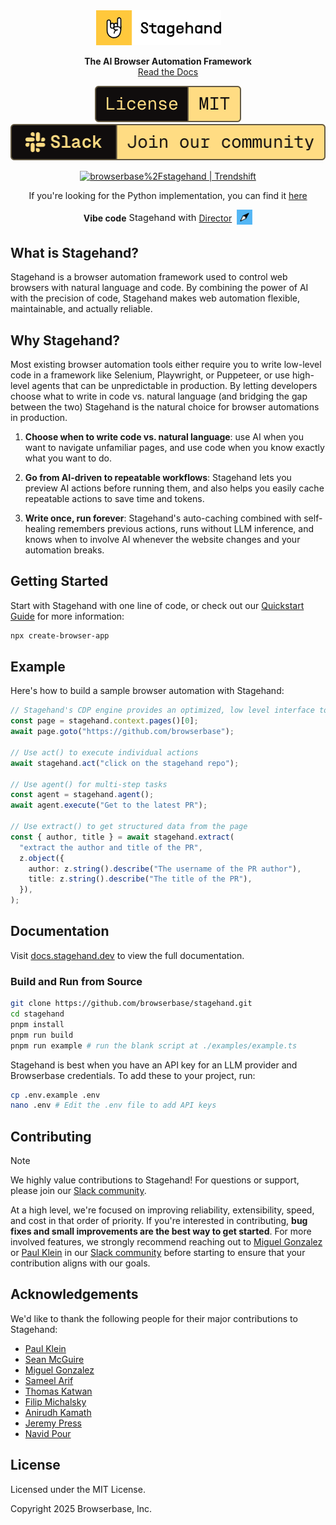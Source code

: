 <div id="toc" align="center" style="margin-bottom: 0;">
  <ul style="list-style: none; margin: 0; padding: 0;">
    <a href="https://stagehand.dev">
      <picture>
        <source media="(prefers-color-scheme: dark)" srcset="media/dark_logo.png" />
        <img alt="Stagehand" src="media/light_logo.png" width="200" style="margin-right: 30px;" />
      </picture>
    </a>
  </ul>
</div>
<p align="center">
  <strong>The AI Browser Automation Framework</strong><br>
  <a href="https://docs.stagehand.dev">Read the Docs</a>
</p>

<p align="center">
  <a href="https://github.com/browserbase/stagehand/tree/main?tab=MIT-1-ov-file#MIT-1-ov-file">
    <picture>
      <source media="(prefers-color-scheme: dark)" srcset="media/dark_license.svg" />
      <img alt="MIT License" src="media/light_license.svg" />
    </picture>
  </a>
  <a href="https://join.slack.com/t/stagehand-dev/shared_invite/zt-38khc8iv5-T2acb50_0OILUaX7lxeBOg">
    <picture>
      <source media="(prefers-color-scheme: dark)" srcset="media/dark_slack.svg" />
      <img alt="Slack Community" src="media/light_slack.svg" />
    </picture>
  </a>
</p>

<p align="center">
	<a href="https://trendshift.io/repositories/12122" target="_blank"><img src="https://trendshift.io/api/badge/repositories/12122" alt="browserbase%2Fstagehand | Trendshift" style="width: 250px; height: 55px;" width="250" height="55"/></a>
</p>

<p align="center">
If you're looking for the Python implementation, you can find it 
<a href="https://github.com/browserbase/stagehand-python"> here</a>
</p>

<div align="center" style="display: flex; align-items: center; justify-content: center; gap: 4px; margin-bottom: 0;">
  <b>Vibe code</b>
  <span style="font-size: 1.05em;"> Stagehand with </span>
  <a href="https://director.ai" style="display: flex; align-items: center;">
    <span>Director</span>
  </a>
  <span> </span>
  <picture>
    <img alt="Director" src="media/director_icon.svg" width="25" />
  </picture>
</div>

## What is Stagehand?

Stagehand is a browser automation framework used to control web browsers with natural language and code. By combining the power of AI with the precision of code, Stagehand makes web automation flexible, maintainable, and actually reliable.

## Why Stagehand?

Most existing browser automation tools either require you to write low-level code in a framework like Selenium, Playwright, or Puppeteer, or use high-level agents that can be unpredictable in production. By letting developers choose what to write in code vs. natural language (and bridging the gap between the two) Stagehand is the natural choice for browser automations in production.

1. **Choose when to write code vs. natural language**: use AI when you want to navigate unfamiliar pages, and use code when you know exactly what you want to do.

2. **Go from AI-driven to repeatable workflows**: Stagehand lets you preview AI actions before running them, and also helps you easily cache repeatable actions to save time and tokens.

3. **Write once, run forever**: Stagehand's auto-caching combined with self-healing remembers previous actions, runs without LLM inference, and knows when to involve AI whenever the website changes and your automation breaks. 

## Getting Started

Start with Stagehand with one line of code, or check out our [Quickstart Guide](https://docs.stagehand.dev/get_started/quickstart) for more information:

```bash
npx create-browser-app
```

## Example

Here's how to build a sample browser automation with Stagehand:

```typescript
// Stagehand's CDP engine provides an optimized, low level interface to the browser built for automation
const page = stagehand.context.pages()[0];
await page.goto("https://github.com/browserbase");

// Use act() to execute individual actions
await stagehand.act("click on the stagehand repo");

// Use agent() for multi-step tasks
const agent = stagehand.agent();
await agent.execute("Get to the latest PR");

// Use extract() to get structured data from the page
const { author, title } = await stagehand.extract(
  "extract the author and title of the PR",
  z.object({
    author: z.string().describe("The username of the PR author"),
    title: z.string().describe("The title of the PR"),
  }),
);
```

## Documentation

Visit [docs.stagehand.dev](https://docs.stagehand.dev) to view the full documentation.


### Build and Run from Source

```bash
git clone https://github.com/browserbase/stagehand.git
cd stagehand
pnpm install
pnpm run build
pnpm run example # run the blank script at ./examples/example.ts
```

Stagehand is best when you have an API key for an LLM provider and Browserbase credentials. To add these to your project, run:

```bash
cp .env.example .env
nano .env # Edit the .env file to add API keys
```

## Contributing

> [!NOTE]  
> We highly value contributions to Stagehand! For questions or support, please join our [Slack community](https://join.slack.com/t/stagehand-dev/shared_invite/zt-38khc8iv5-T2acb50_0OILUaX7lxeBOg).

At a high level, we're focused on improving reliability, extensibility, speed, and cost in that order of priority. If you're interested in contributing, **bug fixes and small improvements are the best way to get started**. For more involved features, we strongly recommend reaching out to [Miguel Gonzalez](https://x.com/miguel_gonzf) or [Paul Klein](https://x.com/pk_iv) in our [Slack community](https://join.slack.com/t/stagehand-dev/shared_invite/zt-38khc8iv5-T2acb50_0OILUaX7lxeBOg) before starting to ensure that your contribution aligns with our goals.

<!-- For more information, please see our [Contributing Guide](https://docs.stagehand.dev/examples/contributing). -->

## Acknowledgements

We'd like to thank the following people for their major contributions to Stagehand:
- [Paul Klein](https://github.com/pkiv)
- [Sean McGuire](https://github.com/seanmcguire12)
- [Miguel Gonzalez](https://github.com/miguelg719)
- [Sameel Arif](https://github.com/sameelarif)
- [Thomas Katwan](https://github.com/tkattkat)
- [Filip Michalsky](https://github.com/filip-michalsky)
- [Anirudh Kamath](https://github.com/kamath)
- [Jeremy Press](https://x.com/jeremypress)
- [Navid Pour](https://github.com/navidpour)

## License

Licensed under the MIT License.

Copyright 2025 Browserbase, Inc.
